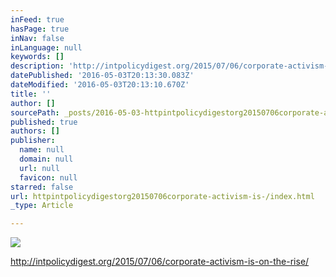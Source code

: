 ```yaml
---
inFeed: true
hasPage: true
inNav: false
inLanguage: null
keywords: []
description: 'http://intpolicydigest.org/2015/07/06/corporate-activism-is-on-the-rise/'
datePublished: '2016-05-03T20:13:30.083Z'
dateModified: '2016-05-03T20:13:10.670Z'
title: ''
author: []
sourcePath: _posts/2016-05-03-httpintpolicydigestorg20150706corporate-activism-is-.md
published: true
authors: []
publisher:
  name: null
  domain: null
  url: null
  favicon: null
starred: false
url: httpintpolicydigestorg20150706corporate-activism-is-/index.html
_type: Article

---
```

![](https://the-grid-user-content.s3-us-west-2.amazonaws.com/480a89c0-bdd5-4e00-84ce-2830a4bfdf8c.jpg)

http://intpolicydigest.org/2015/07/06/corporate-activism-is-on-the-rise/